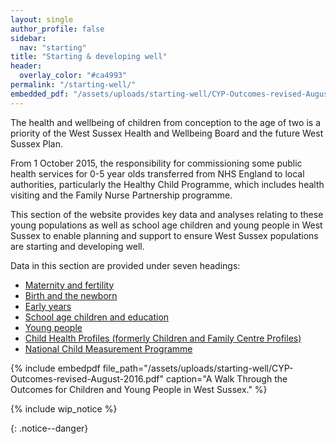 ```yaml
---
layout: single
author_profile: false
sidebar:
  nav: "starting"
title: "Starting & developing well"
header:
  overlay_color: "#ca4993"
permalink: "/starting-well/"
embedded_pdf: "/assets/uploads/starting-well/CYP-Outcomes-revised-August-2016.pdf"
---
```

The health and wellbeing of children from conception to the age of two is a priority of the West Sussex Health and Wellbeing Board and the future West Sussex Plan.

From 1 October 2015, the responsibility for commissioning some public health services for 0-5 year olds transferred from NHS England to local authorities, particularly the Healthy Child Programme, which includes health visiting and the Family Nurse Partnership programme.

This section of the website provides key data and analyses relating to these young populations as well as school age children and young people in West Sussex to enable planning and support to ensure West Sussex populations are starting and developing well.

Data in this section are provided under seven headings:
* [Maternity and fertility](/starting-well/maternity-and-fertility/)
* [Birth and the newborn](/starting-well/birth-newborn/)
* [Early years](/starting-well/early-years/)
* [School age children and education](/starting-well/education-children/)
* [Young people](/starting-well/young-people/)
* [Child Health Profiles (formerly Children and Family Centre Profiles)](/starting-well/child-health-profiles/)
* [National Child Measurement Programme](/starting-well/ncmp/)

{% include embedpdf file_path="/assets/uploads/starting-well/CYP-Outcomes-revised-August-2016.pdf" caption="A Walk Through the Outcomes for Children and Young People in West Sussex." %}

{% include wip_notice %}

{: .notice--danger}
